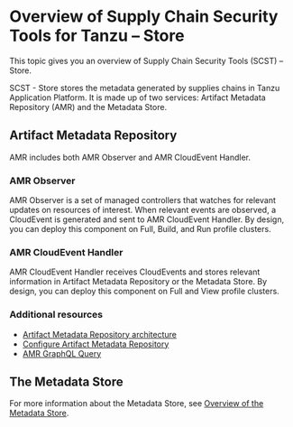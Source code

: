 # Overview of Supply Chain Security Tools for Tanzu – Store

This topic gives you an overview of Supply Chain Security Tools (SCST) – Store.

SCST - Store stores the metadata generated by supplies chains in Tanzu
Application Platform. It is made up of two services: Artifact Metadata
Repository (AMR) and the Metadata Store.

## <a id='amr'></a> Artifact Metadata Repository

AMR includes both AMR Observer and AMR CloudEvent Handler.

### <a id='observer'></a> AMR Observer

AMR Observer is a set of managed controllers that watches for relevant updates
on resources of interest. When relevant events are observed, a CloudEvent is
generated and sent to AMR CloudEvent Handler. By design, you can deploy this 
component on Full, Build, and Run profile clusters.

### <a id='handler'></a> AMR CloudEvent Handler

AMR CloudEvent Handler receives CloudEvents and stores relevant information in 
Artifact Metadata Repository or the Metadata Store. 
By design, you can deploy this component on Full and View profile clusters.

### <a id='resources'></a> Additional resources

- [Artifact Metadata Repository architecture](amr/architecture.hbs.md)
- [Configure Artifact Metadata Repository](amr/configuration.hbs.md)
- [AMR GraphQL Query](amr/graphql-query.hbs.md)

## <a id='store'></a> The Metadata Store

For more information about the Metadata Store, see
[Overview of the Metadata Store](mds-overview.hbs.md).
